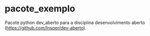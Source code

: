 # pacote_exemplo
Pacote python dev_aberto para a disciplina desenvolvimento aberto (https://github.com/Insper/dev-aberto).
